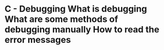 # C - Debugging What is debugging What are some methods of debugging manually How to read the error messages
